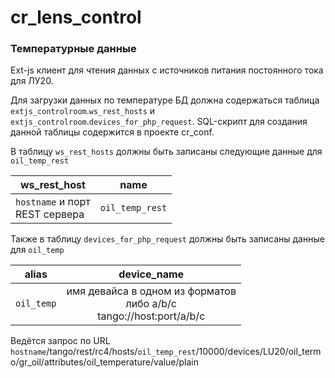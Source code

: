 # cr_lens_control

### Температурные данные
Ext-js клиент для чтения данных с источников питания постоянного тока для ЛУ20.

Для загрузки данных по температуре БД должна содержаться таблица `extjs_controlroom`.`ws_rest_hosts` и `extjs_controlroom`.`devices_for_php_request`. SQL-скрипт для создания данной таблицы содержится в проекте cr_conf.

В таблицу `ws_rest_hosts` должны быть записаны следующие данные для `oil_temp_rest`

| ws_rest_host   |      name      |
|----------------|:--------------:|
| `hostname` и порт<br> REST сервера | `oil_temp_rest`|

Также в таблицу `devices_for_php_request` должны быть записаны данные для `oil_temp`

| alias   |      device_name      |
|----------------|:--------------:|
| `oil_temp` | имя девайса в одном из форматов<br> либо a/b/c<br> tango://host:port/a/b/c|

Ведётся запрос по URL `hostname`/tango/rest/rc4/hosts/`oil_temp_rest`/10000/devices/LU20/oil_termo/gr_oil/attributes/oil_temperature/value/plain